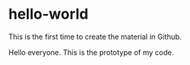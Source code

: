 # hello-world
This is the first time to create the material in Github.


Hello everyone.
This is the prototype of my code. 
